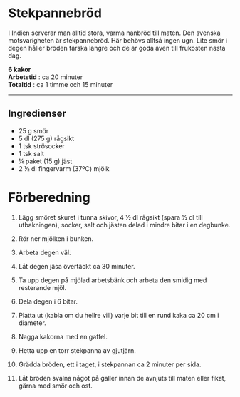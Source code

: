 # Stekpannebröd

I Indien serverar man alltid stora, varma nanbröd till maten. Den svenska motsvarigheten är stekpannebröd. Här behövs alltså ingen ugn. Lite smör i degen håller bröden färska längre och de är goda även till frukosten nästa dag.

**6 kakor**  
**Arbetstid** : ca 20 minuter  
**Totaltid** : ca 1 timme och 15 minuter

---

## Ingredienser
* 25 g smör
* 5 dl (275 g) rågsikt
* 1 tsk strösocker
* 1 tsk salt
* ¼ paket (15 g) jäst
* 2 ½ dl fingervarm (37ºC) mjölk

# Förberedning
1. Lägg smöret skuret i tunna skivor, 4 ½ dl rågsikt (spara ½ dl till utbakningen), socker, salt och jästen delad i mindre bitar i en degbunke.

2. Rör ner mjölken i bunken.
3. Arbeta degen väl.

4. Låt degen jäsa övertäckt ca 30 minuter.

5. Ta upp degen på mjölad arbetsbänk och arbeta den smidig med resterande mjöl.

6. Dela degen i 6 bitar.

7. Platta ut (kabla om du hellre vill) varje bit till en rund kaka ca 20 cm i diameter.

8. Nagga kakorna med en gaffel.

9. Hetta upp en torr stekpanna av gjutjärn.

10. Grädda bröden, ett i taget, i stekpannan ca 2 minuter per sida.

11. Låt bröden svalna något på galler innan de avnjuts till maten eller fikat, gärna med smör och ost.
